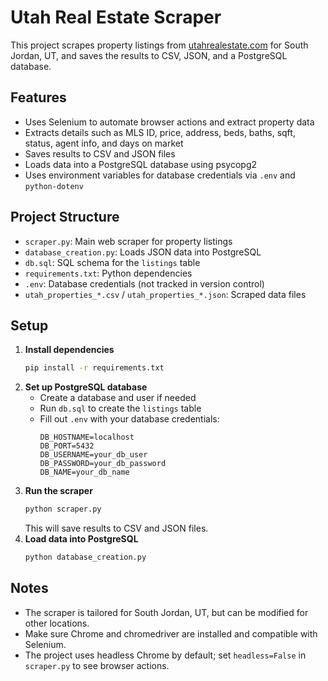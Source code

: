 # Utah Real Estate Scraper

This project scrapes property listings from [utahrealestate.com](https://www.utahrealestate.com) for South Jordan, UT, and saves the results to CSV, JSON, and a PostgreSQL database.

## Features
- Uses Selenium to automate browser actions and extract property data
- Extracts details such as MLS ID, price, address, beds, baths, sqft, status, agent info, and days on market
- Saves results to CSV and JSON files
- Loads data into a PostgreSQL database using psycopg2
- Uses environment variables for database credentials via `.env` and `python-dotenv`

## Project Structure
- `scraper.py`: Main web scraper for property listings
- `database_creation.py`: Loads JSON data into PostgreSQL
- `db.sql`: SQL schema for the `listings` table
- `requirements.txt`: Python dependencies
- `.env`: Database credentials (not tracked in version control)
- `utah_properties_*.csv` / `utah_properties_*.json`: Scraped data files

## Setup
1. **Install dependencies**
   ```sh
   pip install -r requirements.txt
   ```
2. **Set up PostgreSQL database**
   - Create a database and user if needed
   - Run `db.sql` to create the `listings` table
   - Fill out `.env` with your database credentials:
     ```
     DB_HOSTNAME=localhost
     DB_PORT=5432
     DB_USERNAME=your_db_user
     DB_PASSWORD=your_db_password
     DB_NAME=your_db_name
     ```
3. **Run the scraper**
   ```sh
   python scraper.py
   ```
   This will save results to CSV and JSON files.
4. **Load data into PostgreSQL**
   ```sh
   python database_creation.py
   ```

## Notes
- The scraper is tailored for South Jordan, UT, but can be modified for other locations.
- Make sure Chrome and chromedriver are installed and compatible with Selenium.
- The project uses headless Chrome by default; set `headless=False` in `scraper.py` to see browser actions.
